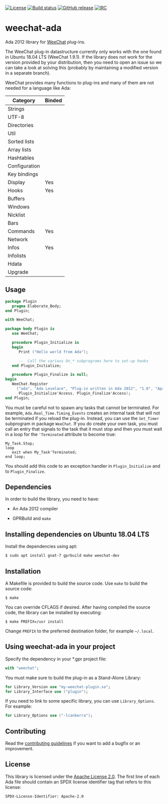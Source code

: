 [![License](https://img.shields.io/github/license/onox/weechat-ada.svg?color=blue)](https://github.com/onox/weechat-ada/blob/master/LICENSE)
[![Build status](https://img.shields.io/shippable/5f778515ebfcd50007db63b9/master.svg)](https://app.shippable.com/github/onox/weechat-ada)
[![GitHub release](https://img.shields.io/github/release/onox/weechat-ada.svg)](https://github.com/onox/weechat-ada/releases/latest)
[![IRC](https://img.shields.io/badge/IRC-%23ada%20on%20freenode-orange.svg)](https://webchat.freenode.net/?channels=ada)

# weechat-ada

Ada 2012 library for [WeeChat][url-weechat] plug-ins.

The WeeChat plug-in datastructure currently only works with the one
found in Ubuntu 18.04 LTS (WeeChat 1.9.1). If the library does not
work for the version provided by your distribution, then you need to
open an issue so we can take a look at solving this (probably by maintaining
a modified version in a separate branch).

WeeChat provides many functions to plug-ins and many of them are not needed
for a language like Ada:

| Category      | Binded |
|---------------|--------|
| Strings       |        |
| UTF-8         |        |
| Directories   |        |
| Util          |        |
| Sorted lists  |        |
| Array lists   |        |
| Hashtables    |        |
| Configuration |        |
| Key bindings  |        |
| Display       | Yes    |
| Hooks         | Yes    |
| Buffers       |        |
| Windows       |        |
| Nicklist      |        |
| Bars          |        |
| Commands      | Yes    |
| Network       |        |
| Infos         | Yes    |
| Infolists     |        |
| Hdata         |        |
| Upgrade       |        |

## Usage

```ada
package Plugin
   pragma Elaborate_Body;
end Plugin;
```

```ada
with WeeChat;

package body Plugin is
   use WeeChat;

   procedure Plugin_Initialize is
   begin
      Print ("Hello world from Ada");

      --  Call the various On_* subprograms here to set-up hooks
   end Plugin_Initialize;

   procedure Plugin_Finalize is null;
begin
   WeeChat.Register
     ("ada", "Ada Lovelace", "Plug-in written in Ada 2012", "1.0", "Apache-2.0",
      Plugin_Initialize'Access, Plugin_Finalize'Access);
end Plugin;
```

You must be careful not to spawn any tasks that cannot be terminated. For
example, `Ada.Real_Time.Timing_Events` creates an internal task that will
not be terminated if you reload the plug-in. Instead, you can use the
`Set_Timer` subprogram in package `WeeChat`. If you do create your own task,
you must call an entry that signals to the task that it must stop and then
you must wait in a loop for the `'Terminated` attribute to become true:

```
My_Task.Stop;
loop
   exit when My_Task'Terminated;
end loop;
```

You should add this code to an exception handler in `Plugin_Initialize` and
to `Plugin_Finalize`.

## Dependencies

In order to build the library, you need to have:

 * An Ada 2012 compiler

 * GPRBuild and `make`

## Installing dependencies on Ubuntu 18.04 LTS

Install the dependencies using apt:

```sh
$ sudo apt install gnat-7 gprbuild make weechat-dev
```

## Installation

A Makefile is provided to build the source code. Use `make` to build
the source code:

```
$ make
```

You can override CFLAGS if desired. After having compiled the source code,
the library can be installed by executing:

```
$ make PREFIX=/usr install
```

Change `PREFIX` to the preferred destination folder, for example `~/.local`.

## Using weechat-ada in your project

Specify the dependency in your \*.gpr project file:

```ada
with "weechat";
```

You must make sure to build the plug-in as a Stand-Alone Library:

```ada
for Library_Version use "my-weechat-plugin.so";
for Library_Interface use ("plugin");
```

If you need to link to some specific library, you can use `Library_Options`.
For example:

```ada
for Library_Options use ("-lcanberra");
```

## Contributing

Read the [contributing guidelines][url-contributing] if you want to add
a bugfix or an improvement.

## License

This library is licensed under the [Apache License 2.0][url-apache].
The first line of each Ada file should contain an SPDX license identifier tag that
refers to this license:

    SPDX-License-Identifier: Apache-2.0

  [url-apache]: https://opensource.org/licenses/Apache-2.0
  [url-contributing]: /CONTRIBUTING.md
  [url-weechat]: https://weechat.org/
